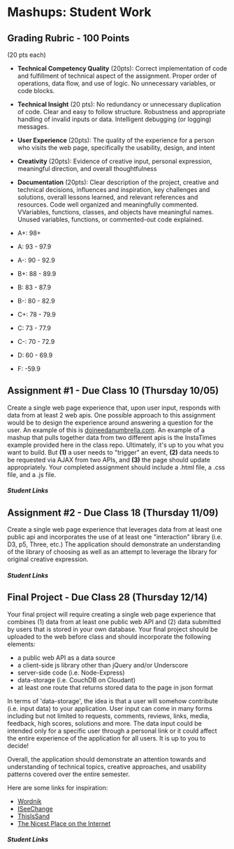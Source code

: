 Mashups: Student Work
===============================

Grading Rubric - 100 Points
---------------------------
(20 pts each)
- **Technical Competency Quality** (20pts): Correct implementation of code and fulfillment of technical aspect of the assignment. Proper order of operations, data flow, and use of logic. No unnecessary variables, or code blocks.
- **Technical Insight** (20 pts): No redundancy or unnecessary duplication of code. Clear and easy to follow structure. Robustness and appropriate handling of invalid inputs or data. Intelligent debugging (or logging) messages.
- **User Experience** (20pts): The quality of the experience for a person who visits the web page, specifically the usability, design, and intent
- **Creativity** (20pts): Evidence of creative input, personal expression, meaningful direction, and overall thoughtfulness
- **Documentation** (20pts): Clear description of the project, creative and technical decisions, influences and inspiration, key challenges and solutions, overall lessons learned, and relevant references and resources. Code well organized and meaningfully commented. VVariables, functions, classes, and objects have meaningful names. Unused variables, functions, or commented-out code explained.

- A+:	98+
- A:	93 - 97.9
- A-:	90 - 92.9
- B+:	88 - 89.9
- B:	83 - 87.9
- B-:	80 - 82.9
- C+:	78 - 79.9
- C:	73 - 77.9
- C-: 	70 - 72.9
- D:	60 - 69.9
- F:	-59.9


Assignment #1 - Due Class 10 (Thursday 10/05)
--------------------------------------------
Create a single web page experience that, upon user input, responds with data from at least 2 web apis. One possible approach to this assignment would be to design the experience around answering a question for the user. An example of this is [doineedanumbrella.com](http://doineedanumbrella.com/). An example of a mashup that pulls together data from two different apis is the InstaTimes example provided here in the class repo. Ultimately, it's up to you what you want to build. But **(1)** a user needs to "trigger" an event, **(2)** data needs to be requested via AJAX from two APIs, and **(3)** the page should update appropriately. Your completed assignment should include a .html file, a .css file, and a .js file. 

##### Student Links

Assignment #2 - Due Class 18 (Thursday 11/09)
---------------------------------------------
Create a single web page experience that leverages data from at least one public api and incorporates the use of at least one "interaction" library (i.e. D3, p5, Three, etc.) The application should demonstrate an understanding of the library of choosing as well as an attempt to leverage the library for original creative expression. 

##### Student Links

Final Project - Due Class 28 (Thursday 12/14)
---------------------------------------------
Your final project will require creating a single web page experience that combines (1) data from at least one public web API and (2) data submitted by users that is stored in your own database. Your final project should be uploaded to the web before class and should incorporate the following elements:  
* a public web API as a data source
* a client-side js library other than jQuery and/or Underscore
* server-side code (i.e. Node-Express)
* data-storage (i.e. CouchDB on Cloudant)
* at least one route that returns stored data to the page in json format  

In terms of 'data-storage', the idea is that a user will somehow contribute (i.e. input data) to your application. User input can come in many forms including but not limited to requests, comments, reviews, links, media, feedback, high scores, solutions and more. The data input could be intended only for a specific user through a personal link or it could affect the entire experience of the application for all users. It is up to you to decide! 

Overall, the application should demonstrate an attention towards and understanding of technical topics, creative approaches, and usability patterns covered over the entire semester.

Here are some links for inspiration:  
* [Wordnik](https://www.wordnik.com/)
* [ISeeChange](https://www.iseechange.org/)
* [ThisIsSand](http://thisissand.com/)
* [The Nicest Place on the Internet](http://thenicestplaceontheinter.net/)  

##### Student Links
